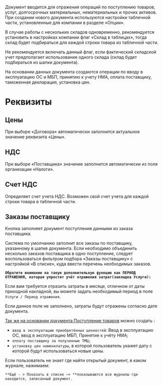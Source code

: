 Документ вводится для отражения операций по поступлению товаров, услуг, долгосрочных материальных, нематериальных и прочих активов. При создании нового документа используются настройки табличной части, установленные для компании в разделе «Опции».

В случае работы с нескольких складов одновременно, рекомендуется установить в настройках компании флаг «Склад в таблицах», тогда склад будет подбираться для каждой строки товара из табличной части.

Не рекомендуется включать данный флаг, если фактический складской учет предполагает использование одного склада (склад будет подбираться из шапки документа).

На основании данных документа создаются операции по вводу в эксплуатацию ОС и МБП, принятию к учету НМА, оплата поставщику, таможенная декларация, установка цен.

# Реквизиты

## Цены

При выборе «Договора» автоматически заполнится актуальное значение реквизита «Цены».

## НДС

При выборе «Поставщика» значение заполнится автоматически из поля организации «Налоги».

## Счет НДС

Определяет счет учета НДС. Возможен свой счет учета для каждой строки товара в табличной части.

## Заказы поставщику

Кнопка заполняет документ поступления данными из заказа поставщика.

Система по умолчанию заполнит все заказы по поставщику, указанному в шапке документа. Если необходимо объединить несколько заказов поставщика в одно поступление, следует воспользоваться фильтром подбора «Заказы поставщику» с настройкой «В списке», куда ввести перечень необходимых заказов.

**`Обратите внимание на такую дополнительную функцию как ПЕРИОД ОТРАЖЕНИЯ, которая упростит учёт отражения затрат(закладка Услуги): `**

Если вам требуется отразить затраты в месяце, отличном от даты приходной накладной, вы можете задать необходимый период в поле `Услуги / Период отражения`.

Если данное поле не заполнено, затраты будут отражены согласно дате документа.

<u>Так же  на основании документа Поступление товаров</u> можно создать :

*   `ввод в эксплуатацию приобретённых ценностей`: Ввод в эксплуатацию ОС, ввод в эксплуатацию МБП, Принятие к учёту НМА;
*   `оплату поставщику за полученные ТМЦ;`
*   `установку цен номенклатуры`, в которой  пользователь укажет дату с которой будут использоваться новые цены.

Если пользователь не знает где найти  открытый документ, в каком журнале, нажимаем:

`**Ещё - > Показать в списке –> **показываются все журналы где находится, записанный документ.`
